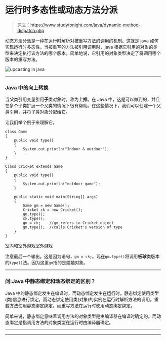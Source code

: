 # 运行时多态性或动态方法分派

> 原文：<https://www.studytonight.com/java/dynamic-method-dispatch.php>

动态方法分派是一种在运行时解析对被重写方法的调用的机制。这就是 java 如何实现运行时多态性。当被重写的方法被引用调用时，java 根据它引用的对象的类型来决定执行该方法的哪个版本。简单地说，它引用的对象类型决定了将调用哪个版本的重写方法。

![upcasting in java](../Images/e8ab6720d7d4c228d0ef7754ac605387.png)

* * *

### Java 中的向上转换

当**父**类引用变量引用**子**类对象时，称为**上推**。在 Java 中，这是可以做到的，并且在多个子类扩展一个父类的情况下很有帮助。在这些情况下，我们可以创建一个父类引用，并将子类对象分配给它。

让我们举个例子来理解它，

```
class Game
{
 	public void type()
 	{  
 		System.out.println("Indoor & outdoor"); 
 	}
}

Class Cricket extends Game
{
 	public void type()
 	{  
 		System.out.println("outdoor game"); 
	}

 	public static void main(String[] args)
 	{
   		Game gm = new Game();
   		Cricket ck = new Cricket();
   		gm.type();
   		ck.type();
   		gm = ck;	//gm refers to Cricket object
   		gm.type();	//calls Cricket's version of type
 	}
}
```

室内和室外游戏室外游戏

注意最后一个输出。这是因为语句，`gm = ck;`。现在`gm.type()`将调用**板球**类版本的`type()`法。因为这里`gm`指的是蛐蛐对象。

* * *

### 问:Java 中静态绑定和动态绑定的区别？

Java 中的静态绑定发生在编译时，而动态绑定发生在运行时。静态绑定使用类型(类)信息进行绑定，而动态绑定使用类(对象)的实例在运行时解析方法的调用。重载方法使用静态绑定绑定，而重写方法在运行时使用动态绑定绑定。

简单来说，静态绑定意味着调用方法的对象类型是由编译器在编译时确定的。而动态绑定是指调用方法的对象类型在运行时由编译器确定。

* * *

* * *